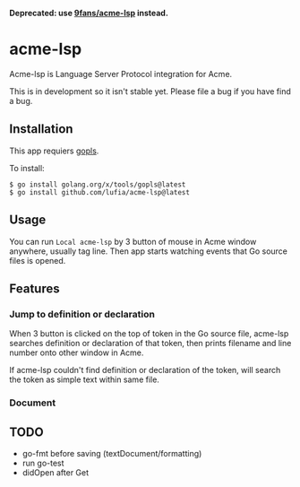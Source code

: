 **Deprecated: use [9fans/acme-lsp](https://github.com/9fans/acme-lsp) instead.**

# acme-lsp

Acme-lsp is Language Server Protocol integration for Acme.

This is in development so it isn't stable yet. Please file a bug if you have find a bug.

## Installation

This app requiers [gopls](https://github.com/golang/go/wiki/gopls).

To install:

```console
$ go install golang.org/x/tools/gopls@latest
$ go install github.com/lufia/acme-lsp@latest
```

## Usage

You can run `Local acme-lsp` by 3 button of mouse in Acme window anywhere, usually tag line. Then app starts watching events that Go source files is opened.

## Features

### Jump to definition or declaration
When 3 button is clicked on the top of token in the Go source file, acme-lsp searches definition or declaration of that token, then prints filename and line number onto other window in Acme.

If acme-lsp couldn't find definition or declaration of the token, will search the token as simple text within same file.

### Document

## TODO
- go-fmt before saving (textDocument/formatting)
- run go-test
- didOpen after Get
